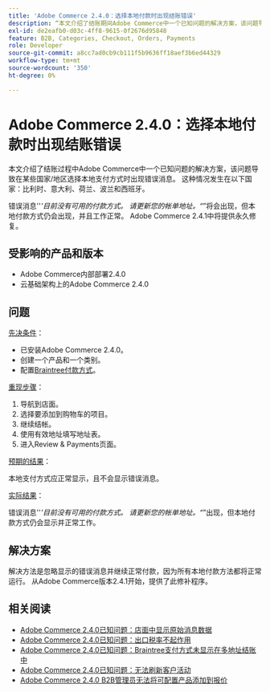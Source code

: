 ```yaml
---
title: 'Adobe Commerce 2.4.0：选择本地付款时出现结账错误'
description: “本文介绍了结账期间Adobe Commerce中一个已知问题的解决方案，该问题导致在某些国家/地区选择本地支付方式时出现错误消息。 这种情况发生在比利时、意大利、荷兰、波兰和西班牙等国家。
exl-id: de2eafb0-d03c-4ff8-9615-0f2676d95848
feature: B2B, Categories, Checkout, Orders, Payments
role: Developer
source-git-commit: a8cc7ad0cb9cb111f5b9636ff18aef3b6ed44329
workflow-type: tm+mt
source-wordcount: '350'
ht-degree: 0%

---
```


# Adobe Commerce 2.4.0：选择本地付款时出现结账错误

本文介绍了结账过程中Adobe Commerce中一个已知问题的解决方案，该问题导致在某些国家/地区选择本地支付方式时出现错误消息。 这种情况发生在以下国家：比利时、意大利、荷兰、波兰和西班牙。

错误消息&#39;&#39;*&#39;目前没有可用的付款方式。 请更新您的帐单地址。“*”将会出现，但本地付款方式仍会出现，并且工作正常。 Adobe Commerce 2.4.1中将提供永久修复。

## 受影响的产品和版本

* Adobe Commerce内部部署2.4.0
* 云基础架构上的Adobe Commerce 2.4.0

## 问题

<u>先决条件</u>：

* 已安装Adobe Commerce 2.4.0。
* 创建一个产品和一个类别。
* 配置[Braintree付款方式](https://developer.adobe.com/commerce/webapi/graphql/payment-methods/braintree.html)。

<u>重现步骤</u>：

1. 导航到店面。
1. 选择要添加到购物车的项目。
1. 继续结帐。
1. 使用有效地址填写地址表。
1. 进入Review &amp; Payments页面。

<u>预期的结果</u>：

本地支付方式应正常显示，且不会显示错误消息。

<u>实际结果</u>：

错误消息&#39;&#39;*&#39;目前没有可用的付款方式。 请更新您的帐单地址。“*”出现，但本地付款方式仍会显示并正常工作。

## 解决方案

解决方法是忽略显示的错误消息并继续正常付款，因为所有本地付款方法都将正常运行。 从Adobe Commerce版本2.4.1开始，提供了此修补程序。

## 相关阅读

* [Adobe Commerce 2.4.0已知问题：店面中显示原始消息数据](/help/troubleshooting/storefront/magento-2-4-0-issue-storefront-raw-message-data-display.md)
* [Adobe Commerce 2.4.0已知问题：出口税率不起作用](/help/troubleshooting/miscellaneous/magento-2-4-0-known-issue-export-tax-rates-does-not-work.md)
* [Adobe Commerce 2.4.0已知问题：Braintree支付方式未显示在多地址结账中](/help/troubleshooting/payments/magento-2-4-0-braintree-not-in-multiple-addresses-checkout.md)
* [Adobe Commerce 2.4.0已知问题：无法刷新客户活动](/help/troubleshooting/miscellaneous/magento-2-4-0-refresh-on-customer-activities-does-not-work.md)
* [Adobe Commerce 2.4.0 B2B管理员无法将可配置产品添加到报价](/help/troubleshooting/miscellaneous/magento-2-4-0-b2b-admin-can-t-add-configurable-product-to-quote.md)
